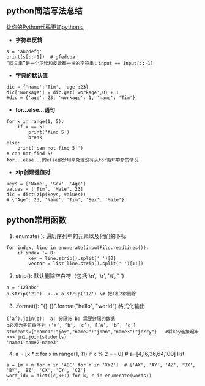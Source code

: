 ## python简洁写法总结

[让你的Python代码更加pythonic](https://wuzhiwei.net/be_pythonic/)

* **字符串反转**
```
s = 'abcdefg'
print(s[::-1])  # gfedcba
“回文串”是一个正读和反读都一样的字符串：input == input[::-1]
```
* **字典的默认值**
```
dic = {'name':'Tim', 'age':23}
dic['workage'] = dic.get('workage',0) + 1
#dic = {'age': 23, 'workage': 1, 'name': 'Tim'}
```
* **for…else…语句**
```
for x in range(1, 5):
    if x == 5:
        print('find 5')
        break
else:
    print('can not find 5!')
# can not find 5!
for...else...的else部分用来处理没有从for循环中断的情况
```
* **zip创建键值对**
```
keys = ['Name', 'Sex', 'Age']
values = ['Tim', 'Male', 23]
dic = dict(zip(keys, values))
# {'Age': 23, 'Name': 'Tim', 'Sex': 'Male'}
```

## python常用函数
1.	enumate( ): 遍历序列中的元素以及他们的下标
```
for index, line in enumerate(inputFile.readlines()):
    if index != 0:
        key = line.strip().split(' ')[0]
        vector = list(line.strip().split(' ')[1:])
```
2.	strip(): 默认删除空白符（包括'\n', '\r',  '\t',  ' ')
```
a = '123abc'
a.strip('21')  <--> a.strip('12') \# 把1和2都删除
```
3.	.format():   "{} {}".format("hello", "world") 格式化输出
```
(‘a’).join(b):  a: 分隔符 b: 需要分隔的数据
b必须为字符串序列 (‘a’, ‘b’, ‘c’), [‘a’, ‘b’, ‘c’]
students={"name1":"joy","name2":"john","name3":"jerry"}   #将key连接起来
>>> jn1.join(students)
'name1-name2-name3'
```
4.	a = [x * x for x in range(1, 11) if x % 2 == 0] # a=[4,16,36,64,100]  list
````
a = [m + n for m in 'ABC' for n in 'XYZ']  # ['AX', 'AY', 'AZ', 'BX', 'BY', 'BZ', 'CX', 'CY', 'CZ']
word_idx = dict((c,k+1) for k, c in enumerate(words))
```



